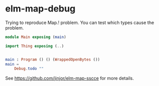 elm-map-debug
====

Trying to reproduce Map.! problem.
You can test which types cause the problem.

```elm
module Main exposing (main)

import Thing exposing (..)


main : Program () () (WrappedOpenBytes ())
main =
    Debug.todo ""
```

See https://github.com/jinjor/elm-map-sscce for more details.